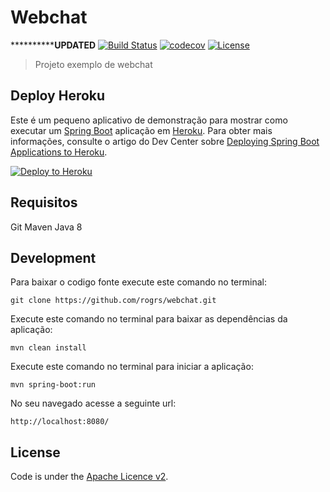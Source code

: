 # Webchat
****************************UPDATED******************
[![Build Status](https://travis-ci.org/rogrs/webchat.svg?branch=master)](https://travis-ci.org/rogrs/webchat)
[![codecov](https://codecov.io/gh/rogrs/webchat/branch/master/graph/badge.svg)](https://codecov.io/gh/rogrs/webchat) 
[![License](http://img.shields.io/:license-apache-blue.svg)](http://www.apache.org/licenses/LICENSE-2.0.html)
> Projeto exemplo  de webchat

## Deploy Heroku

Este é um pequeno aplicativo de demonstração para mostrar como executar um [Spring Boot](http://projects.spring.io/spring-boot/)
aplicação em [Heroku](http://heroku.com). Para obter mais informações, consulte o artigo do Dev Center sobre
[Deploying Spring Boot Applications to Heroku](https://devcenter.heroku.com/articles/deploying-spring-boot-apps-to-heroku).

[![Deploy to Heroku](https://www.herokucdn.com/deploy/button.png)](https://heroku.com/deploy)


## Requisitos
   Git
   Maven
   Java 8

## Development

Para baixar o codigo fonte execute este comando no terminal:

    git clone https://github.com/rogrs/webchat.git

Execute este comando  no terminal para baixar as dependências da aplicação:

    mvn clean install

Execute este comando no terminal para iniciar a aplicação:

    mvn spring-boot:run

No seu navegado acesse a seguinte url:

    http://localhost:8080/

## License

Code is under the [Apache Licence v2](https://www.apache.org/licenses/LICENSE-2.0.txt).
